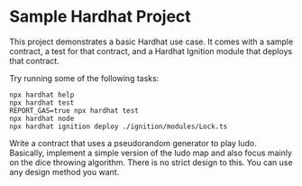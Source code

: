 # Sample Hardhat Project

This project demonstrates a basic Hardhat use case. It comes with a sample contract, a test for that contract, and a Hardhat Ignition module that deploys that contract.

Try running some of the following tasks:

```shell
npx hardhat help
npx hardhat test
REPORT_GAS=true npx hardhat test
npx hardhat node
npx hardhat ignition deploy ./ignition/modules/Lock.ts
```
Write a contract that uses a pseudorandom generator to play ludo. Basically, implement a simple version of the ludo map and also focus mainly on the dice throwing algorithm. There is no strict design to this. You can use any design method you want.